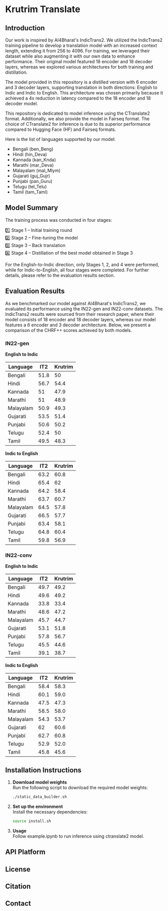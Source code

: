 # Krutrim Translate

## Introduction 
Our work is inspired by AI4Bharat's IndicTrans2. We utilized the IndicTrans2 training pipeline to develop a translation model with an increased context length, extending it from 256 to 4096. For training, we leveraged their dataset while also augmenting it with our own data to enhance performance. Their original model featured 18 encoder and 18 decoder layers, whereas we explored various architectures for both training and distillation.

The model provided in this repository is a distilled version with 6 encoder and 3 decoder layers, supporting translation in both directions: English to Indic and Indic to English. This architecture was chosen primarily because it achieved a 4x reduction in latency compared to the 18 encoder and 18 decoder model.

This repository is dedicated to model inference using the CTranslate2 format. Additionally, we also provide the model in Fairseq format. The choice of CTranslate2 for inference is due to its superior performance compared to Hugging Face (HF) and Fairseq formats.

Here is the list of languages supported by our model:
- Bengali (ben_Beng)
- Hindi (hin_Deva)
- Kannada (kan_Knda)
- Marathi (mar_Deva)
- Malayalam (mal_Mlym)
- Gujarati (guj_Gujr)
- Punjabi (pan_Guru)
- Telugu (tel_Telu)
- Tamil (tam_Taml)

## Model Summary

The training process was conducted in four stages:

1️⃣ Stage 1 – Initial training round\
2️⃣ Stage 2 – Fine-tuning the model\
3️⃣ Stage 3 – Back translation\
4️⃣ Stage 4 – Distillation of the best model obtained in Stage 3

For the English-to-Indic direction, only Stages 1, 2, and 4 were performed, while for Indic-to-English, all four stages were completed. For further details, please refer to the evaluation results section.

## Evaluation Results

As we benchmarked our model against AI4Bharat's IndicTrans2, we evaluated its performance using the IN22-gen and IN22-conv datasets. The IndicTrans2 results were sourced from their research paper, where their model consists of 18 encoder and 18 decoder layers, whereas our model features a 6 encoder and 3 decoder architecture. Below, we present a comparison of the CHRF++ scores achieved by both models.

### IN22-gen
**English to Indic**

| Language   | IT2       | Krutrim |
|------------|-----------|---------|
| Bengali    |   51.8    |    50   |
| Hindi      |   56.7    |    54.4 |
| Kannada    |   51      |    47.9 |   
| Marathi    |   51      |    48.9 |
| Malayalam  |   50.9    |    49.3 |
| Gujarati   |   53.5    |    51.4 |
| Punjabi    |   50.6    |    50.2 |
| Telugu     |   52.4    |    50   |
| Tamil      |   49.5    |    48.3 |

**Indic to English**

| Language   | IT2       | Krutrim |
|------------|-----------|---------|
| Bengali    |    63.2   |  60.8   |
| Hindi      |    65.4   |  62     |
| Kannada    |    64.2   |  58.4   |
| Marathi    |    63.7   |  60.7   |
| Malayalam  |    64.5   |  57.8   |
| Gujarati   |    66.5   |  57.7   |
| Punjabi    |    63.4   |  58.1   |
| Telugu     |    64.8   |  60.4   |
| Tamil      |    59.8   |  56.9   |

### IN22-conv
**English to Indic**


| Language   | IT2       | Krutrim |
|------------|-----------|---------|
| Bengali    |   49.7    |    49.2 |
| Hindi      |   49.6    |    49.2 |
| Kannada    |   33.8    |    33.4 |   
| Marathi    |   48.6    |    47.2 |
| Malayalam  |   45.7    |    44.7 |
| Gujarati   |   53.1    |    51.8 |
| Punjabi    |   57.8    |    56.7 |
| Telugu     |   45.5    |    44.6 |
| Tamil      |   39.1    |    38.7 |

**Indic to English**

| Language   | IT2       | Krutrim |
|------------|-----------|---------|
| Bengali    |    58.4   |  58.3   |
| Hindi      |    60.1   |  59.0   |
| Kannada    |    47.5   |  47.3   |
| Marathi    |    58.5   |  58.0   |
| Malayalam  |    54.3   |  53.7   |
| Gujarati   |    62     |  60.6   |
| Punjabi    |    62.7   |  60.8   |
| Telugu     |    52.9   |  52.0   |
| Tamil      |    45.8   |  45.6   |


## Installation Instructions
1. **Download model weights**  
   Run the following script to download the required model weights:  
   ```bash
   ./static_data_builder.sh
   ```

2. **Set up the environment**  
   Install the necessary dependencies:  
   ```bash
   source install.sh
   ```

3. **Usage**\
   Follow example.ipynb to run inference using ctranslate2 model.


## API Platform

## License
## Citation
## Contact